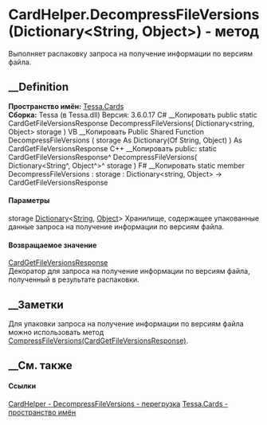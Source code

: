 # CardHelper.DecompressFileVersions(Dictionary<String, Object>) - метод
Выполняет распаковку запроса на получение информации по версиям файла.
## __Definition
 **Пространство имён:** [Tessa.Cards](N_Tessa_Cards.htm)  
 **Сборка:** Tessa (в Tessa.dll) Версия: 3.6.0.17
C# __Копировать
     public static CardGetFileVersionsResponse DecompressFileVersions(
    	Dictionary<string, Object> storage
    )
VB __Копировать
     Public Shared Function DecompressFileVersions ( 
    	storage As Dictionary(Of String, Object)
    ) As CardGetFileVersionsResponse
C++ __Копировать
     public:
    static CardGetFileVersionsResponse^ DecompressFileVersions(
    	Dictionary<String^, Object^>^ storage
    )
F# __Копировать
     static member DecompressFileVersions : 
            storage : Dictionary<string, Object> -> CardGetFileVersionsResponse 
#### Параметры
storage
[Dictionary](https://learn.microsoft.com/dotnet/api/system.collections.generic.dictionary-2)<[String](https://learn.microsoft.com/dotnet/api/system.string),
[Object](https://learn.microsoft.com/dotnet/api/system.object)>
    Хранилище, содержащее упакованные данные запроса на получение информации по версиям файла.
#### Возвращаемое значение
[CardGetFileVersionsResponse](T_Tessa_Cards_CardGetFileVersionsResponse.htm)  
Декоратор для запроса на получение информации по версиям файла, полученный в
результате распаковки.
##  __Заметки
Для упаковки запроса на получение информации по версиям файла можно
использовать метод
[CompressFileVersions(CardGetFileVersionsResponse)](M_Tessa_Cards_CardHelper_CompressFileVersions.htm).
## __См. также
#### Ссылки
[CardHelper - ](T_Tessa_Cards_CardHelper.htm)
[DecompressFileVersions -
перегрузка](Overload_Tessa_Cards_CardHelper_DecompressFileVersions.htm)
[Tessa.Cards - пространство имён](N_Tessa_Cards.htm)

